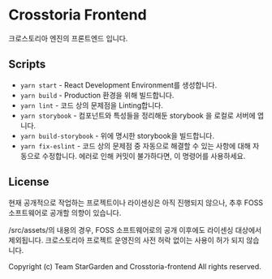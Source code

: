 # Crosstoria Frontend

크로스토리아 엔진의 프론트엔드 입니다.

## Scripts

- `yarn start` - React Development Environment를 생성합니다.
- `yarn build` - Production 환경을 위해 빌드합니다.
- `yarn lint` - 코드 상의 문제점을 Linting합니다.
- `yarn storybook` - 컴포넌트와 특성들을 정리해둔 storybook 을 로컬로 서버에 엽니다.
- `yarn build-storybook` - 위에 명시한 storybook을 빌드합니다.
- `yarn fix-eslint` - 코드 상의 문제점 중 자동으로 해결할 수 있는 사항에 대해 자동으로 수정합니다. 에러로 인해 커밋이 불가하다면, 이 명령어를 사용하세요.

## License

현재 공개적으로 작업하는 프로젝트이나 라이센싱은 아직 진행되지 않으나, 추후 FOSS 소프트웨어로 공개할 의향이 있습니다.

/src/assets/의 내용의 경우, FOSS 소프트웨어로의 공개 이후에도 라이센싱 대상에서 제외됩니다. 크로스토리아 프로젝트 운영진의 사전 허락 없이는 사용이 허가 되지 않습니다.

Copyright (c) Team StarGarden and Crosstoria-frontend All rights reserved.
